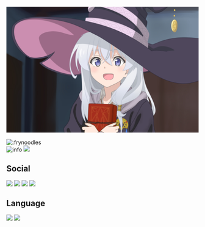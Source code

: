 ![](pic/ireina2.jpg)

![:frynoodles](https://count.getloli.com/get/@:frynoodles)  
 ![info](https://github-readme-stats.vercel.app/api?username=frynoodles&show_icons=true&count_private=true&hide=prs&theme=dark)
 ![](https://github-readme-stats.vercel.app/api/top-langs/?username=frynoodles&hide=TeX&layout=compact)
  ## Social
 [![](https://img.shields.io/badge/--twitter?label=Twitter&logo=Twitter&style=social)](https://twitter.com/Ilovefrynoodle1)
 [![](https://img.shields.io/badge/%5B%5D~(%EF%BF%A3%E2%96%BD%EF%BF%A3)~*-bilibili-ff69b4)](https://space.bilibili.com/29325500)
  [![](https://img.shields.io/badge/-sanshuidesu@163.com-c14438?style=plastic&logo=Gmail&logoColor=white&link=mailto:sanshuidesu@163.com)](mailto:sanshuidesu@163.com)
  <a target="_blank" href="http://mail.qq.com/cgi-bin/qm_share?t=qm_mailme&email=cgETHAEaBxsWFwEHMhQdCh8TGx5cER0f" style="text-decoration:none;"><img src="http://rescdn.qqmail.com/zh_CN/htmledition/images/function/qm_open/ico_mailme_01.png"/></a>
 ## Language
 ![](https://img.shields.io/badge/c%20-%2300599C.svg?&style=for-the-badge&logo=c&logoColor=white)
 ![](https://img.shields.io/badge/c++%20-%2300599C.svg?&style=for-the-badge&logo=c%2B%2B&ogoColor=white)


